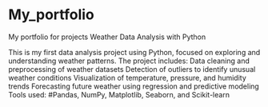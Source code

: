 # **My_portfolio**

My portfolio for projects
Weather Data Analysis with Python

This is my first data analysis project using Python, focused on exploring and understanding weather patterns.
The project includes:
Data cleaning and preprocessing of weather datasets
Detection of outliers to identify unusual weather conditions
Visualization of temperature, pressure, and humidity trends
Forecasting future weather using regression and predictive modeling
Tools used: #Pandas, NumPy, Matplotlib, Seaborn, and Scikit-learn
